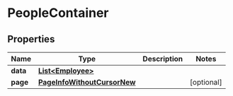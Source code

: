 

# PeopleContainer


## Properties

| Name | Type | Description | Notes |
|------------ | ------------- | ------------- | -------------|
|**data** | [**List&lt;Employee&gt;**](Employee.md) |  |  |
|**page** | [**PageInfoWithoutCursorNew**](PageInfoWithoutCursorNew.md) |  |  [optional] |



